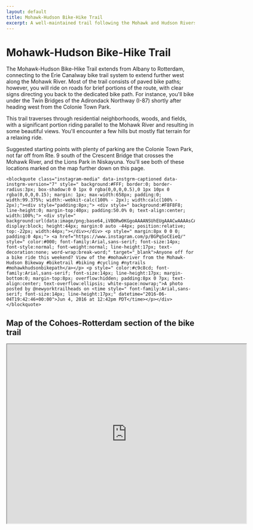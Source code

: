 ```yaml
---
layout: default
title: Mohawk-Hudson Bike-Hike Trail 
excerpt: A well-maintained trail following the Mohawk and Hudson Rivers through the Capital Region and further west
---
```

 
<h1>Mohawk-Hudson Bike-Hike Trail</h1>

<p>The Mohawk-Hudson Bike-Hike Trail extends from Albany to Rotterdam, connecting to the Erie Canalway bike trail system to extend further west along the Mohawk River. Most of the trail consists of paved bike paths; however, you will ride on roads for brief portions of the route, with clear signs directing you back to the dedicated bike path. For instance, you'll bike under the Twin Bridges of the Adirondack Northway (I-87) shortly after heading west from the Colonie Town Park.</p>

<p>This trail traverses through residential neighborhoods, woods, and fields, with a significant portion riding parallel to the Mohawk River and resulting in some beautiful views. You'll encounter a few hills but mostly flat terrain for a relaxing ride.</p>

<p>Suggested starting points with plenty of parking are the Colonie Town Park, not far off from Rte. 9 south of the Crescent Bridge that crosses the Mohawk River, and the Lions Park in Niskayuna. You'll see both of these locations marked on the map further down on this page.</p>

	<blockquote class="instagram-media" data-instgrm-captioned data-instgrm-version="7" style=" background:#FFF; border:0; border-radius:3px; box-shadow:0 0 1px 0 rgba(0,0,0,0.5),0 1px 10px 0 rgba(0,0,0,0.15); margin: 1px; max-width:658px; padding:0; width:99.375%; width:-webkit-calc(100% - 2px); width:calc(100% - 2px);"><div style="padding:8px;"> <div style=" background:#F8F8F8; line-height:0; margin-top:40px; padding:50.0% 0; text-align:center; width:100%;"> <div style=" background:url(data:image/png;base64,iVBORw0KGgoAAAANSUhEUgAAACwAAAAsCAMAAAApWqozAAAABGdBTUEAALGPC/xhBQAAAAFzUkdCAK7OHOkAAAAMUExURczMzPf399fX1+bm5mzY9AMAAADiSURBVDjLvZXbEsMgCES5/P8/t9FuRVCRmU73JWlzosgSIIZURCjo/ad+EQJJB4Hv8BFt+IDpQoCx1wjOSBFhh2XssxEIYn3ulI/6MNReE07UIWJEv8UEOWDS88LY97kqyTliJKKtuYBbruAyVh5wOHiXmpi5we58Ek028czwyuQdLKPG1Bkb4NnM+VeAnfHqn1k4+GPT6uGQcvu2h2OVuIf/gWUFyy8OWEpdyZSa3aVCqpVoVvzZZ2VTnn2wU8qzVjDDetO90GSy9mVLqtgYSy231MxrY6I2gGqjrTY0L8fxCxfCBbhWrsYYAAAAAElFTkSuQmCC); display:block; height:44px; margin:0 auto -44px; position:relative; top:-22px; width:44px;"></div></div> <p style=" margin:8px 0 0 0; padding:0 4px;"> <a href="https://www.instagram.com/p/BGPqSoCEieQ/" style=" color:#000; font-family:Arial,sans-serif; font-size:14px; font-style:normal; font-weight:normal; line-height:17px; text-decoration:none; word-wrap:break-word;" target="_blank">Anyone off for a bike ride this weekend? View of the #mohawkriver from the Mohawk-Hudson Bikeway #biketrail #biking #cycling #nytrails #mohawkhudsonbikepath</a></p> <p style=" color:#c9c8cd; font-family:Arial,sans-serif; font-size:14px; line-height:17px; margin-bottom:0; margin-top:8px; overflow:hidden; padding:8px 0 7px; text-align:center; text-overflow:ellipsis; white-space:nowrap;">A photo posted by @newyorktrailheads on <time style=" font-family:Arial,sans-serif; font-size:14px; line-height:17px;" datetime="2016-06-04T19:42:46+00:00">Jun 4, 2016 at 12:42pm PDT</time></p></div></blockquote>
<script async defer src="//platform.instagram.com/en_US/embeds.js"></script>

<h2>Map of the Cohoes-Rotterdam section of the bike trail</h2>

<div class="google-maps">
	<iframe src="https://www.google.com/maps/d/embed?mid=19OR-1L0Y3vnDBy0FiP8hbPnh2cA" width="640" height="480"></iframe>
</div>